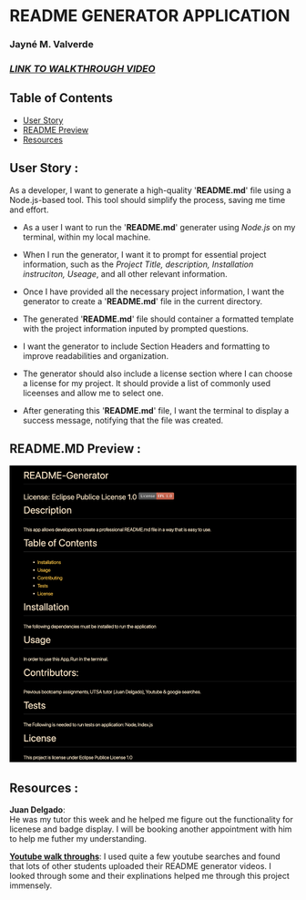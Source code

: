 # README GENERATOR APPLICATION 
### Jayné M. Valverde

### **_[LINK TO WALKTHROUGH VIDEO](https://youtu.be/5fZuztfderE)_**

## Table of Contents
* [User Story](#user-story)
* [README Preview](#readmemd-preview)
* [Resources](#resources)


## User Story : 
As a developer, I want to generate a high-quality '**README.md**' file using a Node.js-based tool. This tool should simplify the process, saving me time and effort. 

* As a user I want to run the '**README.md**' generater using *Node.js* on my terminal, within my local machine.  

* When I run the generator, I want it to prompt for essential project information, such as the *Project Title, description, Installation instruciton, Useage*, and all other relevant information. 

* Once I have provided all the necessary project information, I want the generator to create a '**README.md**' file in the current directory. 

* The generated '**README.md**' file should container a formatted template with the project information inputed by prompted questions. 

* I want the generator to include Section Headers and formatting to improve readabilities and organization. 

* The generator should also include a license section where I can choose a license for my project. It should provide a list of commonly used liceenses and allow me to select one. 

* After generating this '**README.md**' file, I want the terminal to display a success message, notifying that the file was created. 

## README.MD Preview :
![Screenshot of README.md](./Develop/images/Readme-screen-shot.png)

## Resources :

**Juan Delgado**: <br>
He was my tutor this week and he helped me figure out the functionality for licenese and badge display. I will be booking another appointment with him to help me futher my understanding. 

**[Youtube walk throughs](youtube.com)**:
I used quite a few youtube searches and found that lots of other students uploaded their README generator videos. I looked through some and their explinations helped me through this project immensely. 

